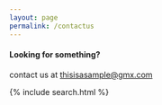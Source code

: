 ```yaml
---
layout: page
permalink: /contactus
---
```

  
#### Looking for something?
contact us at thisisasample@gmx.com
  
{% include search.html %}
